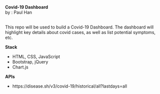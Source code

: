 <strong>Covid-19 Dashboard</strong> <br>
by : Paul Han <br><br>

This repo will be used to build a Covid-19 Dashboard. The dashboard will highlight key details about covid cases, as well as list potential symptoms, etc.

<strong>Stack</strong>
<ul>
  <li>HTML, CSS, JavaScript</li>
  <li>Bootstrap, jQuery</li>
  <li>Chart.js</li>
</ul>

<strong>APIs</strong>
<ul>
  <li>https://disease.sh/v3/covid-19/historical/all?lastdays=all</li>
</ul>
